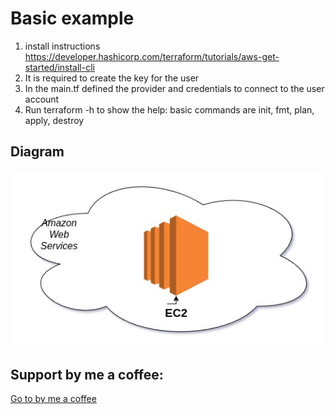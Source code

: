# Basic example

1. install instructions https://developer.hashicorp.com/terraform/tutorials/aws-get-started/install-cli
2. It is required to create the key for the user
3. In the main.tf defined the provider and credentials to connect to the user account
4. Run terraform -h to show the help: basic commands are init, fmt, plan, apply, destroy

## Diagram

![Diagram for the infrastructure](https://github.com/mgallegoa/infraestructure-as-code/blob/main/terraform_01_basic/01_basic_aws_createEC2Instance.jpg?raw=true "Infrastructure diagram")

## Support by me a coffee:

[Go to by me a coffee](https://buymeacoffee.com/manuelarias)
